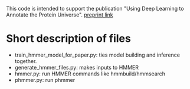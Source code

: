 This code is intended to support the publication "Using Deep Learning to
Annotate the Protein Universe". [preprint link](https://doi.org/10.1101/626507)

# Short description of files

-   train_hmmer_model_for_paper.py: ties model building and inference together.
-   generate_hmmer_files.py: makes inputs to HMMER
-   hmmer.py: run HMMER commands like hmmbuild/hmmsearch
-   phmmer.py: run phmmer
